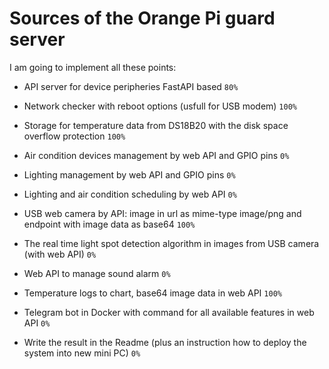 # Sources of the Orange Pi guard server

I am going to implement all these points:

- API server for device peripheries FastAPI based `80%`

- Network checker with reboot options (usfull for USB modem) `100%`

- Storage for temperature data from DS18B20 with the disk space overflow protection `100%`

- Air condition devices management by web API and GPIO pins `0%`

- Lighting management by web API and GPIO pins `0%`

- Lighting and air condition scheduling by web API `0%`

- USB web camera by API: image in url as mime-type image/png and endpoint with image data as base64 `100%`

- The real time light spot detection algorithm in images from USB camera (with web API) `0%`

- Web API to manage sound alarm `0%`

- Temperature logs to chart, base64 image data in web API `100%`

- Telegram bot in Docker with command for all available features in web API  `0%`

- Write the result in the Readme (plus an instruction how to deploy the system into new mini PC) `0%`
